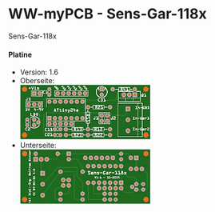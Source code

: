# WW-myPCB - Sens-Gar-118x
Sens-Gar-118x

#### Platine
- Version: 1.6
- Oberseite:
  <br>
![WW-myPCB - Sens-Gar-118x - Top](./img/PCB50_Sens-Gar-118x_1.6_Top.jpg "Sens-Gar-118x - Top")
- Unterseite:
  <br>
![WW-myPCB - Sens-Gar-118x - Bottom](./img/PCB50_Sens-Gar-118x_1.6_Bottom.jpg "Sens-Gar-118x - Bottom")
